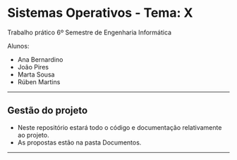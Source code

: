 # Sistemas Operativos - Tema: X

Trabalho prático 6º Semestre de Engenharia Informática

Alunos:
- Ana Bernardino
- João Pires
- Marta Sousa
- Rúben Martins
* * *

## Gestão do projeto

- Neste repositório estará todo o código e documentação relativamente ao projeto.
- As propostas estão na pasta Documentos.

* * *

